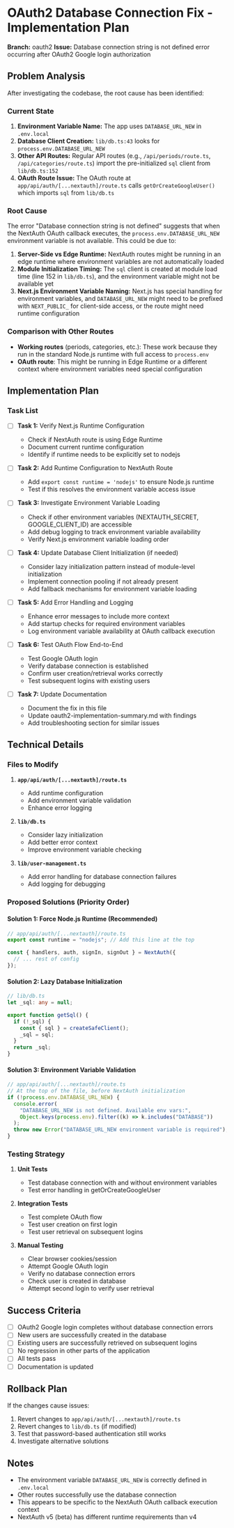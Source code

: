 # OAuth2 Database Connection Fix - Implementation Plan

**Branch:** oauth2
**Issue:** Database connection string is not defined error occurring after OAuth2 Google login authorization

## Problem Analysis

After investigating the codebase, the root cause has been identified:

### Current State

1. **Environment Variable Name:** The app uses `DATABASE_URL_NEW` in `.env.local`
2. **Database Client Creation:** `lib/db.ts:43` looks for `process.env.DATABASE_URL_NEW`
3. **Other API Routes:** Regular API routes (e.g., `/api/periods/route.ts`, `/api/categories/route.ts`) import the pre-initialized `sql` client from `lib/db.ts:152`
4. **OAuth Route Issue:** The OAuth route at `app/api/auth/[...nextauth]/route.ts` calls `getOrCreateGoogleUser()` which imports `sql` from `lib/db.ts`

### Root Cause

The error "Database connection string is not defined" suggests that when the NextAuth OAuth callback executes, the `process.env.DATABASE_URL_NEW` environment variable is not available. This could be due to:

1. **Server-Side vs Edge Runtime:** NextAuth routes might be running in an edge runtime where environment variables are not automatically loaded
2. **Module Initialization Timing:** The `sql` client is created at module load time (line 152 in `lib/db.ts`), and the environment variable might not be available yet
3. **Next.js Environment Variable Naming:** Next.js has special handling for environment variables, and `DATABASE_URL_NEW` might need to be prefixed with `NEXT_PUBLIC_` for client-side access, or the route might need runtime configuration

### Comparison with Other Routes

- **Working routes** (periods, categories, etc.): These work because they run in the standard Node.js runtime with full access to `process.env`
- **OAuth route**: This might be running in Edge Runtime or a different context where environment variables need special configuration

## Implementation Plan

### Task List

- [ ] **Task 1:** Verify Next.js Runtime Configuration

  - Check if NextAuth route is using Edge Runtime
  - Document current runtime configuration
  - Identify if runtime needs to be explicitly set to nodejs

- [ ] **Task 2:** Add Runtime Configuration to NextAuth Route

  - Add `export const runtime = 'nodejs'` to ensure Node.js runtime
  - Test if this resolves the environment variable access issue

- [ ] **Task 3:** Investigate Environment Variable Loading

  - Check if other environment variables (NEXTAUTH_SECRET, GOOGLE_CLIENT_ID) are accessible
  - Add debug logging to track environment variable availability
  - Verify Next.js environment variable loading order

- [ ] **Task 4:** Update Database Client Initialization (if needed)

  - Consider lazy initialization pattern instead of module-level initialization
  - Implement connection pooling if not already present
  - Add fallback mechanisms for environment variable loading

- [ ] **Task 5:** Add Error Handling and Logging

  - Enhance error messages to include more context
  - Add startup checks for required environment variables
  - Log environment variable availability at OAuth callback execution

- [ ] **Task 6:** Test OAuth Flow End-to-End

  - Test Google OAuth login
  - Verify database connection is established
  - Confirm user creation/retrieval works correctly
  - Test subsequent logins with existing users

- [ ] **Task 7:** Update Documentation
  - Document the fix in this file
  - Update oauth2-implementation-summary.md with findings
  - Add troubleshooting section for similar issues

## Technical Details

### Files to Modify

1. **`app/api/auth/[...nextauth]/route.ts`**

   - Add runtime configuration
   - Add environment variable validation
   - Enhance error logging

2. **`lib/db.ts`**

   - Consider lazy initialization
   - Add better error context
   - Improve environment variable checking

3. **`lib/user-management.ts`**
   - Add error handling for database connection failures
   - Add logging for debugging

### Proposed Solutions (Priority Order)

#### Solution 1: Force Node.js Runtime (Recommended)

```typescript
// app/api/auth/[...nextauth]/route.ts
export const runtime = "nodejs"; // Add this line at the top

const { handlers, auth, signIn, signOut } = NextAuth({
  // ... rest of config
});
```

#### Solution 2: Lazy Database Initialization

```typescript
// lib/db.ts
let _sql: any = null;

export function getSql() {
  if (!_sql) {
    const { sql } = createSafeClient();
    _sql = sql;
  }
  return _sql;
}
```

#### Solution 3: Environment Variable Validation

```typescript
// app/api/auth/[...nextauth]/route.ts
// At the top of the file, before NextAuth initialization
if (!process.env.DATABASE_URL_NEW) {
  console.error(
    "DATABASE_URL_NEW is not defined. Available env vars:",
    Object.keys(process.env).filter((k) => k.includes("DATABASE"))
  );
  throw new Error("DATABASE_URL_NEW environment variable is required");
}
```

### Testing Strategy

1. **Unit Tests**

   - Test database connection with and without environment variables
   - Test error handling in getOrCreateGoogleUser

2. **Integration Tests**

   - Test complete OAuth flow
   - Test user creation on first login
   - Test user retrieval on subsequent logins

3. **Manual Testing**
   - Clear browser cookies/session
   - Attempt Google OAuth login
   - Verify no database connection errors
   - Check user is created in database
   - Attempt second login to verify user retrieval

## Success Criteria

- [ ] OAuth2 Google login completes without database connection errors
- [ ] New users are successfully created in the database
- [ ] Existing users are successfully retrieved on subsequent logins
- [ ] No regression in other parts of the application
- [ ] All tests pass
- [ ] Documentation is updated

## Rollback Plan

If the changes cause issues:

1. Revert changes to `app/api/auth/[...nextauth]/route.ts`
2. Revert changes to `lib/db.ts` (if modified)
3. Test that password-based authentication still works
4. Investigate alternative solutions

## Notes

- The environment variable `DATABASE_URL_NEW` is correctly defined in `.env.local`
- Other routes successfully use the database connection
- This appears to be specific to the NextAuth OAuth callback execution context
- NextAuth v5 (beta) has different runtime requirements than v4
